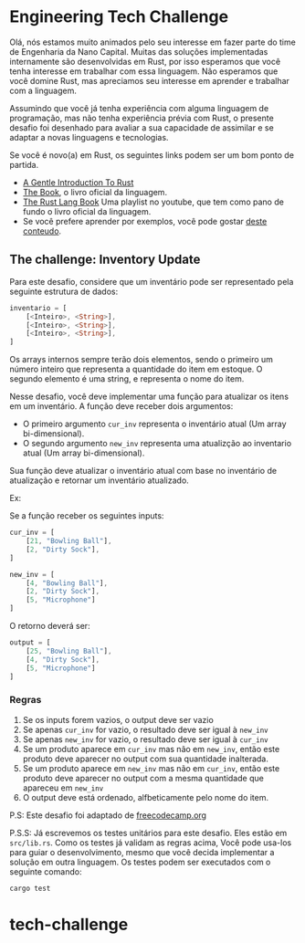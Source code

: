 # Engineering Tech Challenge

Olá, nós estamos muito animados pelo seu interesse em fazer parte do time de
Engenharia da Nano Capital. Muitas das soluções implementadas internamente são
desenvolvidas em Rust, por isso esperamos que você tenha interesse em trabalhar
com essa linguagem. Não esperamos que você domine Rust, mas apreciamos seu
interesse em aprender e trabalhar com a linguagem.

Assumindo que você já tenha experiência com alguma linguagem de programação,
mas não tenha experiência prévia com Rust, o presente desafio foi desenhado para
avaliar a sua capacidade de assimilar e se adaptar a novas linguagens e tecnologias.

Se você é novo(a) em Rust, os seguintes links podem ser um bom ponto de partida. 
- [A Gentle Introduction To Rust](https://stevedonovan.github.io/rust-gentle-intro/readme.html)
- [The Book](https://doc.rust-lang.org/book/), o livro oficial da linguagem.
- [The Rust Lang Book](https://www.youtube.com/playlist?list=PLai5B987bZ9CoVR-QEIN9foz4QCJ0H2Y8) Uma playlist no youtube, que tem como pano de fundo o livro oficial da linguagem.
- Se você prefere aprender por exemplos, você pode gostar [deste conteudo](https://doc.rust-lang.org/rust-by-example/hello.html).

## The challenge: Inventory Update
Para este desafio, considere que um inventário pode ser representado pela seguinte estrutura de dados:

```rust
inventario = [
    [<Inteiro>, <String>],
    [<Inteiro>, <String>],
    [<Inteiro>, <String>],
]
```

Os arrays internos sempre terão dois elementos, sendo o primeiro um número inteiro que representa 
a quantidade do item em estoque. O segundo elemento é uma string, e representa o nome do item.

Nesse desafio, você deve implementar uma função para atualizar os itens em um inventário.
A função deve receber dois argumentos:

- O primeiro argumento `cur_inv` representa o inventário atual (Um array bi-dimensional).
- O segundo argumento `new_inv` representa uma atualizção ao inventario atual (Um array bi-dimensional).

Sua função deve atualizar o inventário atual com base no inventário de atualização e retornar um inventário atualizado.

Ex:

Se a função receber os seguintes inputs:

```rust
cur_inv = [
    [21, "Bowling Ball"],
    [2, "Dirty Sock"],
]

new_inv = [
    [4, "Bowling Ball"],
    [2, "Dirty Sock"],
    [5, "Microphone"]
]
```

O retorno deverá ser:

```rust
output = [
    [25, "Bowling Ball"],
    [4, "Dirty Sock"],
    [5, "Microphone"]
]
```

### Regras

1. Se os inputs forem vazios, o output deve ser vazio
2. Se apenas `cur_inv` for vazio, o resultado deve ser igual à `new_inv`
3. Se apenas `new_inv` for vazio, o resultado deve ser igual à `cur_inv`
4. Se um produto aparece em `cur_inv` mas não em `new_inv`, então este produto
deve aparecer no output com sua quantidade inalterada.
5. Se um produto aparece em `new_inv` mas não em `cur_inv`, então este produto
deve aparecer no output com a mesma quantidade que apareceu em `new_inv`
6. O output deve está ordenado, alfbeticamente pelo nome do item.

P.S: Este desafio foi adaptado de [freecodecamp.org](https://www.freecodecamp.org/learn/coding-interview-prep/algorithms/inventory-update)

P.S.S: Já escrevemos os testes unitários para este desafio. Eles estão em `src/lib.rs`.
Como os testes já validam as regras acima, Você pode usa-los para guiar o desenvolvimento, mesmo que você decida implementar a solução em outra linguagem.
Os testes podem ser executados com o seguinte comando:

```shell
cargo test
```
# tech-challenge
